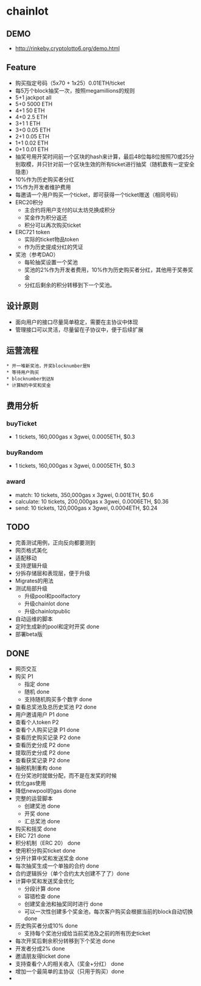 # chainlot


## DEMO
 * http://rinkeby.cryptolotto6.org/demo.html

## Feature
 * 购买指定号码（5x70 + 1x25）0.01ETH/ticket
 * 每5万个block抽奖一次，按照megamillions的规则
  * 5+1 jackpot all
  * 5+0 5000 ETH
  * 4+1 50 ETH
  * 4+0 2.5 ETH
  * 3+1 1 ETH
  * 3+0 0.05 ETH
  * 2+1 0.05 ETH
  * 1+1 0.02 ETH
  * 0+1 0.01 ETH
 * 抽奖号用开奖时间前一个区块的hash来计算，最后48位每8位按照70或25分别取模，并只针对前一个区块生效的所有ticket进行抽奖（随机数有一定安全隐患）
 * 10%作为历史购买者分红
 * 1%作为开发者维护费用
 * 每邀请一个用户购买一个ticket，即可获得一个ticket赠送（相同号码）
 * ERC20积分
 	* 主合约将用户支付的以太坊兑换成积分
 	* 奖金作为积分返还
 	* 积分可以再次购买ticket
 * ERC721 token
 	* 实际的ticket物品token
 	* 作为历史提成分红的凭证
 * 奖池（参考DAO）
 	* 每轮抽奖设置一个奖池
 	* 奖池的2%作为开发者费用，10%作为历史购买者分红，其他用于奖券奖金
 	* 分红后剩余的积分转移到下一个奖池。
## 设计原则
 * 面向用户的接口尽量简单稳定，需要在主协议中体现
 * 管理接口可以灵活，尽量留在子协议中，便于后续扩展
## 运营流程
	* 开一堆新奖池，开奖blocknumber是N
	* 等待用户购买
	* blocknumber到达N
	* 计算N的中奖和奖金

## 费用分析
 ### buyTicket
 * 1 tickets, 160,000gas x 3gwei, 0.0005ETH, $0.3
 ### buyRandom
 * 1 tickets, 160,000gas x 3gwei, 0.0005ETH, $0.3
 ### award
 * match: 10 tickets, 350,000gas x 3gwei, 0.001ETH, $0.6
 * calculate: 10 tickets, 200,000gas x 3gwei, 0.0006ETH, $0.36
 * send: 10 tickets, 120,000gas x 3gwei, 0.0004ETH, $0.24



## TODO
 * 完善测试用例，正向反向都要测到
 * 网页格式美化
 * 适配移动
 * 支持逻辑升级
  * 分拆存储层和表现层，便于升级
  * Migrates的用法
  * 测试局部升级
    * 升级pool和poolfactory
    * 升级chainlot done
    * 升级chainlotpublic
 * 自动运维的脚本
  * 定时生成新的pool和定时开奖 done
 * 部署beta版

## DONE
 * 网页交互 
  * 购买 P1 
    * 指定 done
    * 随机 done
    * 支持随机购买多个数字 done
  * 查看总奖池及总历史奖池 P2 done
  * 用户邀请用户 P1 done
  * 查看个人token P2
  * 查看个人购买记录 P1 done
  * 查看历史购买记录 P2 done
  * 查看历史分成 P2 done
  * 提取历史分成 P2 done
  * 查看获奖记录 P2 done
 * 抽税机制重构 done
  * 在分奖池时就做分配，而不是在发奖的时候
 * 优化gas使用
  * 降低newpool的gas done
 * 完整的运营脚本
 	* 创建奖池 done
 	* 开奖 done
 	* 汇总奖池 done
 * 购买和摇奖 done
 * ERC 721 done
 * 积分机制（ERC 20） done
 * 使用积分购买ticket done
 * 分开计算中奖和发送奖金 done
 * 每次抽奖生成一个单独的合约 done
 * 合约逻辑拆分（单个合约太大创建不了了）done
 * 计算中奖和发送奖金优化
 	* 分段计算 done
 	* 容错检查 done
 	* 创建奖金池和抽奖同时进行 done
 	* 可以一次性创建多个奖金池，每次客户购买会根据当前的block自动切换 done
 * 历史购买者分成10% done
 	* 支持每个奖池分成给当前奖池及之前的所有历史ticket
 * 每次开奖后剩余积分转移到下个奖池 done
 * 开发者分成2% done
 * 邀请朋友得ticket done
 * 支持查看个人的相关收入（奖金+分红） done
 * 增加一个最简单的主协议（只用于购买）done
 * 
 

